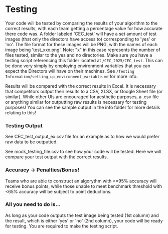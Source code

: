 # Testing
Your code will be tested by comparing the results of your algorithm to the correct results, with each team getting a percentage value for how accurate there code was. A folder labeled 'CEC_test' will have a set amount of test images (that only the directors have access to) corresponding to 'yes' or 'no'. The file format for these images will be PNG, with the names of each image being 'test_xxx.png'. Note: "x" in this case represents the number of files tested, similar to the yes and no directories. Make sure you have a testing script referencing this folder located at `/CEC_2025/CEC_test`. This can be done very simply by employing environment variables that you can expect the Directors will have on their machines. See `/Testing Information/setting_up_environment_variable.md` for more info.  

Results will be compared with the correct results in Excel. It is necessary that competitors output their results to a CSV, XLSX, or Google Sheet file (or similar). While other UIs are encouraged for aesthetic purposes, a .csv file or anything similar for outputting raw results is necessary for testing purposes! You can see the sample output in the info folder for more details relating to this! 

### Testing Output
See CEC_test_output_ex.csv file for an example as to how we would prefer raw data to be outputted.

See mock_testing_file.csv to see how your code will be tested. Here we will compare your test output with the correct results.

### Accuracy -> Penalties/Bonus!
Teams who are able to construct an algorythm with >=95% accuracy will receive bonus points, while those unable to meet benchmark threshold with <65% accuracy will be subject to point deductions.

### All you need to do is...
As long as your code outputs the test image being tested (1st column) and the result, which is either 'yes' or 'no' (2nd column), your code will be ready for testing. You are required to make the testing script.
